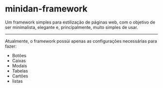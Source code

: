 # minidan-framework
Um framework simples para estilização de páginas web, com o objetivo de ser minimalista, elegante e, principalmente, muito simples de usar.

<hr>

<p>Atualmente, o framework possúi apenas  as configurações necessárias para  fazer:</p>
<ul>
<li>Botões</li>
<li>Caixas</li>
<li>Modais</li>
<li>Tabelas</li>
<li>Cartões</li>
<li>listas</li>
</ul> 